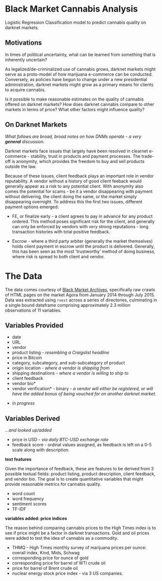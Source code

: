 # Black Market Cannabis Analysis

Logistic Regression Classification model to predict cannabis quality on darknet markets.


## Motivations

In times of political uncertainty, what can be learned from something that is inherently uncertain? 

As legalized/de-criminalized use of cannabis grows, darknet markets might serve as a proto-model of how marijuana e-commerce can be conducted. Conversely, as policies have begun to change under a new presidential administration, darknet markets might grow as a primary means for clients to acquire cannabis. 

Is it possible to make reasonable estimates on the quality of cannabis offered on darknet markets? 
How does darknet cannabis compare to other markets in terms of price? What other factors might influence quality? 

## On Darknet Markets

_What follows are broad, broad notes on how DNMs operate - a very **general** discussion._

Darknet markets face issues that largely have been resolved in clearnet e-commerce - stability, trust in products and payment processes. The trade-off is anonymity, which provides the freedom to buy and sell products outside the law. 

Because of these issues, client feedback plays an important role in vendor reputability. A vendor without a history of good client feeback would generally appear as a risk to any potential client. With anonymity also comes the potential for scams - be it a vendor disappearing with payment without delivering, the client doing the same, or the market simply disappearing overnight. To address this the first two issues, different payment options emerged:

- FE, or finalize early - a client agrees to pay in advance for any product ordered. This method poses significant risk for the client, and generally can only be enforced by vendors with _very_ strong reputations - long transaction histories with total positive feedback.

- Escrow - where a third party arbiter (generally the market themselves) holds client payment in escrow until the product is delivered. Generally, this has been seen as the most 'trustworthy' method of doing business, where risk is spread to both client and vendor.

# The Data

The data comes courtesy of [Black Market Archives](http://www.gwern.net/Black-market%20archives), specifically raw crawls of HTML pages on the market Agora from January 2014 through July 2015. Data was extracted using `rvest` across a series of directories, culminating in a single bound dataframe comprising approximately 2.3 million observations of 11 variables. 

## Variables Provided

- date
- URL
- vendor
- product listing - _resembling a Craigslist headline_
- price in Bitcoin
- category, subcategory, and sub-subcategory of product
- origin location - _where a vendor is shipping from_
- shipping destinations - _where a vendor is willing to ship to_
- client feedback
- vendor bio*
- vendor verification* - binary - _a vendor will either be registered, or will have the added bonus of being vouched for on another darknet market._

* _in progress_


## Variables Derived

_...and looked up/added_

- price in USD - _via daily BTC-USD exchange rate_
- feedback score - ordinal values assigned, as feedback is left on a 0-5 scale along with description.

**text features**

Given the importance of feedback, these are features to be derived from 3 possible textual fields: product listing, product description, client feedback, and vendor bio. The goal is to create quantitative variables that might provide reasonable metrics for cannabis quality. 

- word count 
- word frequency
- sentiment scores
- TF-IDF

**variables added: price indices**

The reason behind comparing cannabis prices to the High Times index is to see if price might be a factor in darknet transactions. Gold and oil prices were added to test the idea of cannabis as a commodity. 

- THMQ - High Times monthly survey of marijuana prices per ounce: overall index, Kind, Mids, Schwag
- corresponding price for ounce of gold
- corresponding price for barrel of WTI crude oil 
- price for barrel of Brent crude oil
- nuclear energy stock price index - via 3 US companies. 


